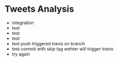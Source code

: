 # Tweets Analysis
- integration
- test
- test
- test
- test push triggered travis on branch
- test commit with skip tag wehter will trigger travis
- try again
